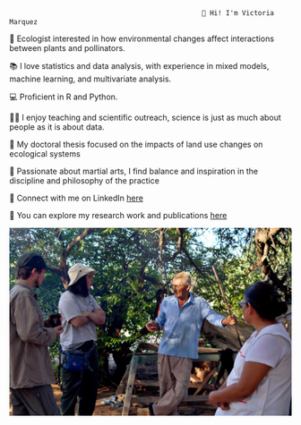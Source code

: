                                                     👋 Hi! I'm Victoria Marquez

🌱 Ecologist interested in how environmental changes affect interactions between plants and pollinators.

📚 I love statistics and data analysis, with experience in mixed models, machine learning, and multivariate analysis.

💻 Proficient in R and Python.

👩‍🏫 I enjoy teaching and scientific outreach, science is just as much about people as it is about data.

📄 My doctoral thesis focused on the impacts of land use changes on ecological systems

🥋 Passionate about martial arts, I find balance and inspiration in the discipline and philosophy of the practice

🔗 Connect with me on LinkedIn [here](https://www.linkedin.com/in/vicmarquez/)

🔬 You can explore my research work and publications [here](https://www.researchgate.net/profile/Victoria-Marquez?ev=hdr_xprf)

![field work in the arid Chaco 💚](./field.jpeg)

